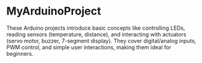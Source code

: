 # MyArduinoProject
These Arduino projects introduce basic concepts like controlling LEDs, reading sensors (temperature, distance), and interacting with actuators (servo motor, buzzer, 7-segment display). They cover digital/analog inputs, PWM control, and simple user interactions, making them ideal for beginners.
